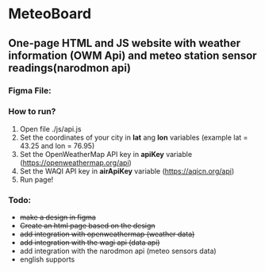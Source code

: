 # MeteoBoard
## One-page HTML and JS website with weather information (OWM Api) and meteo station sensor readings(narodmon api)

### Figma File:

### How to run?
1. Open file ./js/api.js
2. Set the coordinates of your city in **lat** ang **lon** variables (example lat = 43.25 and lon = 76.95)
3. Set the OpenWeatherMap API key in **apiKey** variable (https://openweathermap.org/api)
4. Set the WAQI API key in **airApiKey** variable (https://aqicn.org/api)
5. Run page!

### Todo:
* ~~make a design in figma~~
* ~~Create an html page based on the design~~
* ~~add integration with openweathermap (weather data)~~
* ~~add integration with the wagi api (data api)~~
* add integration with the narodmon api (meteo sensors data)
* english supports
